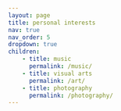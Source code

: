 ```yaml
---
layout: page
title: personal interests
nav: true
nav_order: 5
dropdown: true
children:
    - title: music
      permalink: /music/
    - title: visual arts
      permalink: /art/
    - title: photography
      permalink: /photography/
---
```

